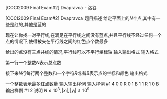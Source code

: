 



[COCI2009 Final Exam#2] Dvapravca - 洛谷














[COCI2009 Final Exam#2] Dvapravca
题目描述
给定平面上的$N$个点$,$其中有一些是红的$,$其他是蓝的

现在让你找一对平行线$,$在满足在平行线之间没有蓝点$,$并且平行线不经过任何一个点的情况下$,$使得被夹在平行线之间的红色点个数最多

给出的点没有三点共线的情况$,$平行线可以不平行坐标轴
输入输出格式
输入格式

第一行一个整数$N$表示总点数

接下来$N$行每行两个整数和一个字符$R$或者$B$表示点的坐标和颜色
输出格式

一个整数表示最多红点数量
输入输出样例
输入样例 #1
4
0 0 R
0 1 B
1 1 R
1 0 B
输出样例 #1
2
说明
$N\le10^3,|x_i|,|y_i|\le10^9$






